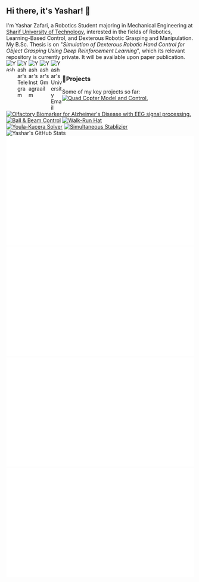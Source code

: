 ## Hi there, it's Yashar! 👋
I'm Yashar Zafari, a Robotics Student majoring in Mechanical Engineering at [Sharif University of Technology](https://en.sharif.edu/), interested in the fields of Robotics, Learning-Based Control, and Dexterous Robotic Grasping and Manipulation. My B.Sc. Thesis is on "_Simulation of Dexterous Robotic Hand Control for Object Grasping Using Deep Reinforcement Learning_", which its relevant repository is currently private. It will be available upon paper publication.
<br />
<a href="https://www.linkedin.com/in/zafariyashar" title="Yashar's LinkedIn"> 
  <img align="left" alt="Yashar's LinkedIN" width="30" height="30" src="https://img.icons8.com/fluency/48/linkedin.png"/>
</a>
<a href="https://t.me/yaswhar" title="Yashar's Telegram">
  <img align="left" alt="Yashar's Telegram" width="30" src="https://img.icons8.com/fluency/48/telegram-app.png" />
</a>
<a href="https://www.instagram.com/yaswhar/" title="Yashar's Instagram">
  <img align="left" alt="Yashar's Instagram" width="30" src="https://img.icons8.com/fluency/48/instagram-new.png"/>
</a>
</a>
<a href="mailto:zafari.h.yashar@gmail.com" title="Yashar's Gmail">
  <img align="left" alt="Yashar's Gmail" width="30" src="https://img.icons8.com/fluency/48/gmail-new.png"/>
</a>
<a href="mailto:yashar.zafarihaqqi@mech.sharif.edu" title="Yashar's University Email">
  <img align="left" alt="Yashar's University Email" width="30" src="https://img.icons8.com/color/48/email.png"/>
</a>
<br />

### :pushpin:Projects
Some of my key projects so far:
<br />
[![Quad Copter Model and Control.](https://github-readme-stats.vercel.app/api/pin?username=yaswhar&repo=quadcopter-model-control&theme=github_dark)](https://github.com/yaswhar/quadcopter-model-control)
[![Olfactory Biomarker for Alzheimer's Disease with EEG signal processing.](https://github-readme-stats.vercel.app/api/pin?username=yaswhar&repo=eeg-Olfactory-Biomarker&theme=github_dark)](https://github.com/yaswhar/eeg-Olfactory-Biomarker)
<br />
[![Ball & Beam Control](https://github-readme-stats.vercel.app/api/pin?username=yaswhar&repo=Ball-Beam-Control&theme=github_dark)](https://github.com/yaswhar/Ball-Beam-Control)
[![Walk-Run Hat](https://github-readme-stats.vercel.app/api/pin?username=yaswhar&repo=WalkRunHat&theme=github_dark)](https://github.com/yaswhar/WalkRunHat)
<br />
[![Youla-Kucera Solver](https://github-readme-stats.vercel.app/api/pin?username=yaswhar&repo=Youla-Kucera&theme=github_dark)](https://github.com/yaswhar/Youla-Kucera)
[![Simultaneous Stablizier](https://github-readme-stats.vercel.app/api/pin?username=yaswhar&repo=Stimul_IMC&theme=github_dark)](https://github.com/yaswhar/Stimul_IMC)
<br />
<img src="https://github-readme-stats.vercel.app/api?username=yaswhar&show_icons=true&hide_border=true&count_private=true&theme=github_dark&icon_color=fad000" alt="Yashar's GitHub Stats">
![](https://raw.githubusercontent.com/yaswhar/gitstats/master/generated/overview.svg#gh-dark-mode-only)
![](https://raw.githubusercontent.com/yaswhar/gitstats/master/generated/overview.svg#gh-light-mode-only)
![](https://raw.githubusercontent.com/yaswhar/gitstats/master/generated/languages.svg#gh-dark-mode-only)
![](https://raw.githubusercontent.com/yaswhar/gitstats/master/generated/languages.svg#gh-light-mode-only)
